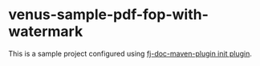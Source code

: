 # venus-sample-pdf-fop-with-watermark

This is a sample project configured using [fj-doc-maven-plugin init plugin](https://venusdocs.fugerit.org/guide/#maven-plugin-goal-init).

